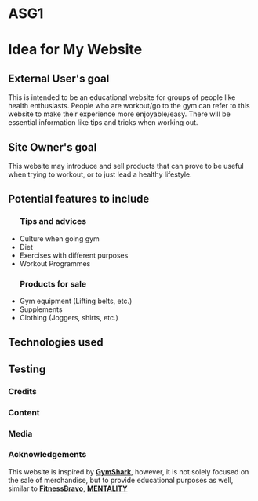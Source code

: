 # ASG1

<h1>Idea for My Website</h1>

<h2>External User's goal</h2>
<p>
This is intended to be an educational website for groups of people like health enthusiasts.
People who are workout/go to the gym can refer to this website to make their experience more enjoyable/easy.
There will be essential information like tips and tricks when working out.
</p>

<h2>Site Owner's goal</h2>
<p>
This website may introduce and sell products that can prove to be useful when trying to workout, or to just lead a healthy lifestyle.
<p>

<h2>Potential features to include</h2>
  <ul>
  <h3>Tips and advices</h3>
  <li>Culture when going gym</li>
  <li>Diet</li>
  <li>Exercises with different purposes</li>
  <li>Workout Programmes</li>

  <h3>Products for sale</h3>
  <li>Gym equipment (Lifting belts, etc.)</li>
  <li>Supplements</li>
  <li>Clothing (Joggers, shirts, etc.)</li>

</ul>

<h2>Technologies used</h2>

<h2>Testing</h2>

<h3>Credits</h3>
<h3>Content</h3>

<h3>Media</h3>

<h3>Acknowledgements</h3>
<p>
This website is inspired by <b><a href="https://eu.gymshark.com/">GymShark</a></b>, however, it is not solely focused on the sale of merchandise, but to provide educational purposes as well, similar to <b><a href="https://www.fitnessbravo.sg/classes-build/?utm_source=google&utm_medium=search&utm_campaign=generic&utm_term=islandwide&gclid=Cj0KCQiAveebBhD_ARIsAFaAvrHj-gTDlqEEQQTDOHhwx-bvTu_zpo-Hbp_YqA1Kizv2LHgNEnagzqMaAiyOEALw_wcB">FitnessBravo</a></b>, <b><a href="https://mentality.com/">MENTALITY</a></b>
<p>
